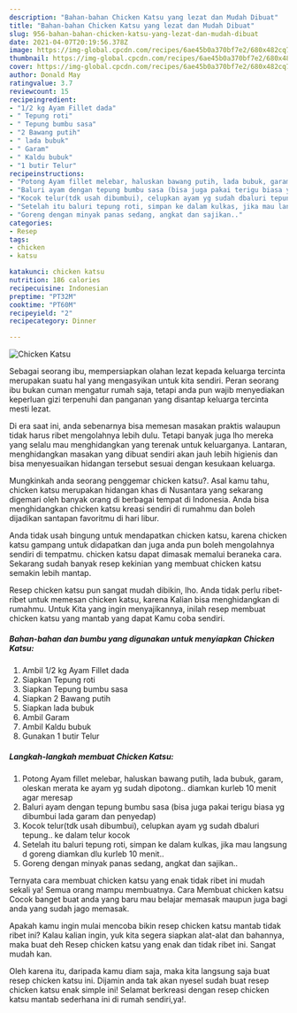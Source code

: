 ```yaml
---
description: "Bahan-bahan Chicken Katsu yang lezat dan Mudah Dibuat"
title: "Bahan-bahan Chicken Katsu yang lezat dan Mudah Dibuat"
slug: 956-bahan-bahan-chicken-katsu-yang-lezat-dan-mudah-dibuat
date: 2021-04-07T20:19:56.378Z
image: https://img-global.cpcdn.com/recipes/6ae45b0a370bf7e2/680x482cq70/chicken-katsu-foto-resep-utama.jpg
thumbnail: https://img-global.cpcdn.com/recipes/6ae45b0a370bf7e2/680x482cq70/chicken-katsu-foto-resep-utama.jpg
cover: https://img-global.cpcdn.com/recipes/6ae45b0a370bf7e2/680x482cq70/chicken-katsu-foto-resep-utama.jpg
author: Donald May
ratingvalue: 3.7
reviewcount: 15
recipeingredient:
- "1/2 kg Ayam Fillet dada"
- " Tepung roti"
- " Tepung bumbu sasa"
- "2 Bawang putih"
- " lada bubuk"
- " Garam"
- " Kaldu bubuk"
- "1 butir Telur"
recipeinstructions:
- "Potong Ayam fillet melebar, haluskan bawang putih, lada bubuk, garam, oleskan merata ke ayam yg sudah dipotong.. diamkan kurleb 10 menit agar meresap"
- "Baluri ayam dengan tepung bumbu sasa (bisa juga pakai terigu biasa yg dibumbui lada garam dan penyedap)"
- "Kocok telur(tdk usah dibumbui), celupkan ayam yg sudah dbaluri tepung.. ke dalam telur kocok"
- "Setelah itu baluri tepung roti, simpan ke dalam kulkas, jika mau langsung d goreng diamkan dlu kurleb 10 menit.."
- "Goreng dengan minyak panas sedang, angkat dan sajikan.."
categories:
- Resep
tags:
- chicken
- katsu

katakunci: chicken katsu 
nutrition: 186 calories
recipecuisine: Indonesian
preptime: "PT32M"
cooktime: "PT60M"
recipeyield: "2"
recipecategory: Dinner

---
```



![Chicken Katsu](https://img-global.cpcdn.com/recipes/6ae45b0a370bf7e2/680x482cq70/chicken-katsu-foto-resep-utama.jpg)

Sebagai seorang ibu, mempersiapkan olahan lezat kepada keluarga tercinta merupakan suatu hal yang mengasyikan untuk kita sendiri. Peran seorang ibu bukan cuman mengatur rumah saja, tetapi anda pun wajib menyediakan keperluan gizi terpenuhi dan panganan yang disantap keluarga tercinta mesti lezat.

Di era  saat ini, anda sebenarnya bisa memesan masakan praktis walaupun tidak harus ribet mengolahnya lebih dulu. Tetapi banyak juga lho mereka yang selalu mau menghidangkan yang terenak untuk keluarganya. Lantaran, menghidangkan masakan yang dibuat sendiri akan jauh lebih higienis dan bisa menyesuaikan hidangan tersebut sesuai dengan kesukaan keluarga. 



Mungkinkah anda seorang penggemar chicken katsu?. Asal kamu tahu, chicken katsu merupakan hidangan khas di Nusantara yang sekarang digemari oleh banyak orang di berbagai tempat di Indonesia. Anda bisa menghidangkan chicken katsu kreasi sendiri di rumahmu dan boleh dijadikan santapan favoritmu di hari libur.

Anda tidak usah bingung untuk mendapatkan chicken katsu, karena chicken katsu gampang untuk didapatkan dan juga anda pun boleh mengolahnya sendiri di tempatmu. chicken katsu dapat dimasak memalui beraneka cara. Sekarang sudah banyak resep kekinian yang membuat chicken katsu semakin lebih mantap.

Resep chicken katsu pun sangat mudah dibikin, lho. Anda tidak perlu ribet-ribet untuk memesan chicken katsu, karena Kalian bisa menghidangkan di rumahmu. Untuk Kita yang ingin menyajikannya, inilah resep membuat chicken katsu yang mantab yang dapat Kamu coba sendiri.

<!--inarticleads1-->

##### Bahan-bahan dan bumbu yang digunakan untuk menyiapkan Chicken Katsu:

1. Ambil 1/2 kg Ayam Fillet dada
1. Siapkan  Tepung roti
1. Siapkan  Tepung bumbu sasa
1. Siapkan 2 Bawang putih
1. Siapkan  lada bubuk
1. Ambil  Garam
1. Ambil  Kaldu bubuk
1. Gunakan 1 butir Telur




<!--inarticleads2-->

##### Langkah-langkah membuat Chicken Katsu:

1. Potong Ayam fillet melebar, haluskan bawang putih, lada bubuk, garam, oleskan merata ke ayam yg sudah dipotong.. diamkan kurleb 10 menit agar meresap
1. Baluri ayam dengan tepung bumbu sasa (bisa juga pakai terigu biasa yg dibumbui lada garam dan penyedap)
1. Kocok telur(tdk usah dibumbui), celupkan ayam yg sudah dbaluri tepung.. ke dalam telur kocok
1. Setelah itu baluri tepung roti, simpan ke dalam kulkas, jika mau langsung d goreng diamkan dlu kurleb 10 menit..
1. Goreng dengan minyak panas sedang, angkat dan sajikan..




Ternyata cara membuat chicken katsu yang enak tidak ribet ini mudah sekali ya! Semua orang mampu membuatnya. Cara Membuat chicken katsu Cocok banget buat anda yang baru mau belajar memasak maupun juga bagi anda yang sudah jago memasak.

Apakah kamu ingin mulai mencoba bikin resep chicken katsu mantab tidak ribet ini? Kalau kalian ingin, yuk kita segera siapkan alat-alat dan bahannya, maka buat deh Resep chicken katsu yang enak dan tidak ribet ini. Sangat mudah kan. 

Oleh karena itu, daripada kamu diam saja, maka kita langsung saja buat resep chicken katsu ini. Dijamin anda tak akan nyesel sudah buat resep chicken katsu enak simple ini! Selamat berkreasi dengan resep chicken katsu mantab sederhana ini di rumah sendiri,ya!.

